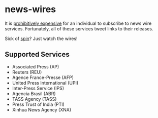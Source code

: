 # news-wires

It is [prohibitively expensive](https://www.quora.com/How-much-would-it-cost-to-have-access-and-authorization-to-use-Reuters-or-Associated-Press-news-wires-for-publication-online) for an individual
to subscribe to news wire services. Fortunately, all of these services tweet links
to their releases.

Sick of [spin](http://www.imdb.com/title/tt0114512/)? Just watch the wires!

## Supported Services

* Associated Press (AP)
* Reuters (REU)
* Agence France-Presse (AFP)
* United Press International (UPI)
* Inter-Press Service (IPS)
* Agencia Brasil (ABR)
* TASS Agency (TASS)
* Press Trust of India (PTI)
* Xinhua News Agency (XNA)
